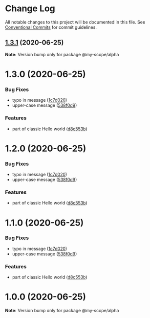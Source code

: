 # Change Log

All notable changes to this project will be documented in this file.
See [Conventional Commits](https://conventionalcommits.org) for commit guidelines.

## [1.3.1](https://github.com/Everettss/lerna-conventional-commits-example/compare/@my-scope/alpha@1.3.0...@my-scope/alpha@1.3.1) (2020-06-25)

**Note:** Version bump only for package @my-scope/alpha





# 1.3.0 (2020-06-25)


### Bug Fixes

* typo in message ([1c7d020](https://github.com/Everettss/lerna-conventional-commits-example/commit/1c7d020218cc9166432b5b640ab622cadc19856f))
* upper-case message ([538f0d9](https://github.com/Everettss/lerna-conventional-commits-example/commit/538f0d9e7ab7398c94d1cbb9164e61cb0fb0c81e))


### Features

* part of classic Hello world ([d8c553b](https://github.com/Everettss/lerna-conventional-commits-example/commit/d8c553b2869b8a1f786c5cd0eae9b32f84bf75f5))





# 1.2.0 (2020-06-25)


### Bug Fixes

* typo in message ([1c7d020](https://github.com/Everettss/lerna-conventional-commits-example/commit/1c7d020218cc9166432b5b640ab622cadc19856f))
* upper-case message ([538f0d9](https://github.com/Everettss/lerna-conventional-commits-example/commit/538f0d9e7ab7398c94d1cbb9164e61cb0fb0c81e))


### Features

* part of classic Hello world ([d8c553b](https://github.com/Everettss/lerna-conventional-commits-example/commit/d8c553b2869b8a1f786c5cd0eae9b32f84bf75f5))





# 1.1.0 (2020-06-25)


### Bug Fixes

* typo in message ([1c7d020](https://github.com/Everettss/lerna-conventional-commits-example/commit/1c7d020218cc9166432b5b640ab622cadc19856f))
* upper-case message ([538f0d9](https://github.com/Everettss/lerna-conventional-commits-example/commit/538f0d9e7ab7398c94d1cbb9164e61cb0fb0c81e))


### Features

* part of classic Hello world ([d8c553b](https://github.com/Everettss/lerna-conventional-commits-example/commit/d8c553b2869b8a1f786c5cd0eae9b32f84bf75f5))





<a name="1.0.0"></a>
# 1.0.0 (2020-06-25)




**Note:** Version bump only for package @my-scope/alpha
